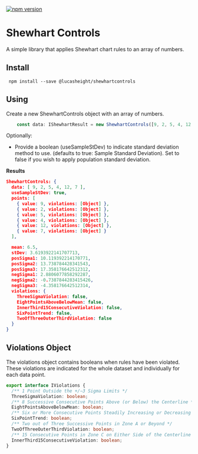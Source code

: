 [![npm version](https://badge.fury.io/js/%40lucasheight%2Fshewhartcontrols.svg)](https://badge.fury.io/js/%40lucasheight%2Fshewhartcontrols)
# Shewhart Controls
A simple library that applies Shewhart chart rules to an array of numbers.

## Install
``` npm install --save @lucasheight/shewhartcontrols```

## Using
Create a new ShewhartControls object with an array of numbers.
``` typescript
    const data: IShewhartResult = new ShewhartControls([9, 2, 5, 4, 12, 7]);
```
Optionally: 

  *  Provide a boolean (useSampleStDev) to indicate standard deviation method to use. (defaults to true: Sample Standard Deviation). Set to false
  if you wish to apply population standard deviation.

  **Results**

``` json
ShewhartControls: {
  data: [ 9, 2, 5, 4, 12, 7 ],
  useSampleStDev: true,
  points: [
    { value: 9, violations: [Object] },
    { value: 2, violations: [Object] },
    { value: 5, violations: [Object] },
    { value: 4, violations: [Object] },
    { value: 12, violations: [Object] },
    { value: 7, violations: [Object] }
  ],

  mean: 6.5,
  stDev: 3.6193922141707713,
  posSigma1: 10.119392214170771,
  posSigma2: 13.738784428341543,
  posSigma3: 17.358176642512312,
  negSigma1: 2.8806077858292287,
  negSigma2: -0.7387844283415426,
  negSigma3: -4.358176642512314,
  violations: {
    ThreeSigmaViolation: false,
    EightPointsAboveBelowMean: false,
    InnerThird15ConsecutiveViolation: false,
    SixPointTrend: false,
    TwoOfThreeOuterThirdViolation: false
  }
}
```
## Violations Object

The violations object contains booleans when rules have been violated. These violations are indicated for the whole dataset and individually for each data point.
``` typescript
export interface IViolations {
  /** 1 Point Outside the +/−3 Sigma Limits */
  ThreeSigmaViolation: boolean;
  /** 8 Successive Consecutive Points Above (or Below) the Centerline */
  EightPointsAboveBelowMean: boolean;
  /** Six or More Consecutive Points Steadily Increasing or Decreasing */
  SixPointTrend: boolean;
  /** Two out of Three Successive Points in Zone A or Beyond */
  TwoOfThreeOuterThirdViolation: boolean;
  /** 15 Consecutive Points in Zone C on Either Side of the Centerline */
  InnerThird15ConsecutiveViolation: boolean;
}
```
